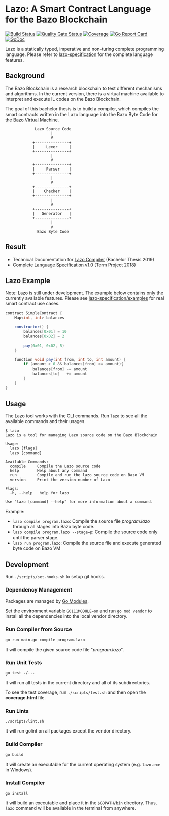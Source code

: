 # Lazo: A Smart Contract Language for the Bazo Blockchain

[![Build Status](https://travis-ci.org/bazo-blockchain/lazo.svg?branch=master)](https://travis-ci.org/bazo-blockchain/lazo)
[![Quality Gate Status](https://sonarcloud.io/api/project_badges/measure?project=bazo-blockchain_lazo&metric=alert_status)](https://sonarcloud.io/dashboard?id=bazo-blockchain_lazo)
[![Coverage](https://sonarcloud.io/api/project_badges/measure?project=bazo-blockchain_lazo&metric=coverage)](https://sonarcloud.io/dashboard?id=bazo-blockchain_lazo)
[![Go Report Card](https://goreportcard.com/badge/github.com/bazo-blockchain/lazo)](https://goreportcard.com/report/github.com/bazo-blockchain/lazo)
[![GoDoc](https://godoc.org/github.com/bazo-blockchain/lazo?status.svg)](https://godoc.org/github.com/bazo-blockchain/lazo)

Lazo is a statically typed, imperative and non-turing complete programming language.
Please refer to [lazo-specification](https://github.com/bazo-blockchain/lazo-specification) for the complete language features.

## Background

The Bazo Blockchain is a research blockchain to test different mechanisms and algorithms. 
In the current version, there is a virtual machine available to interpret and execute IL codes on the Bazo Blockchain.

The goal of this bachelor thesis is to build a compiler, which compiles the smart contracts written in the Lazo language 
into the Bazo Byte Code for the [Bazo Virtual Machine](https://github.com/bazo-blockchain/bazo-vm).

                 Lazo Source Code
                        |
                        V               
                +---------------+
                |     Lexer     |
                +---------------+
                        |
                        V
                +---------------+
                |     Parser    |
                +---------------+
                        |
                        V
                +---------------+
                |    Checker    |
                +---------------+
                        |
                        V
                +---------------+
                |   Generator   |
                +---------------+                
                        |
                        V
                  Bazo Byte Code


## Result

* Technical Documentation for [Lazo Compiler](https://github.com/bazo-blockchain/lazo/releases/download/v0.5.0/Lazo.pdf) (Bachelor Thesis 2019)
* Complete [Language Specification v1.0](https://eprints.hsr.ch/736/1/HS%202018%202019-SA-EP-Pfister-THURAIRATNAM-Improving%20the%20Bazo%20Blockchain.pdf) (Term Project 2018)

## Lazo Example 

Note: Lazo is still under development. The example below contains only the currently available features. 
Please see [lazo-specification/examples](https://github.com/bazo-blockchain/lazo-specification/tree/master/examples)
for real smart contract use cases.

```csharp
contract SimpleContract {
    Map<int, int> balances

    constructor() {
        balances[0x01] = 10
        balances[0x02] = 2

        pay(0x01, 0x02, 5)
    }

    function void pay(int from, int to, int amount) {
        if (amount > 0 && balances[from] >= amount){
            balances[from] -= amount
            balances[to]   += amount
        }
    }
}
```

## Usage

The Lazo tool works with the CLI commands.
Run `lazo` to see all the available commands and their usages.

    $ lazo
    Lazo is a tool for managing Lazo source code on the Bazo Blockchain
    
    Usage:
      lazo [flags]
      lazo [command]
    
    Available Commands:
      compile     Compile the Lazo source code
      help        Help about any command
      run         Compile and run the lazo source code on Bazo VM
      version     Print the version number of Lazo
    
    Flags:
      -h, --help   help for lazo
    
    Use "lazo [command] --help" for more information about a command.

Example:
* `lazo compile program.lazo`: Compile the source file *program.lazo* through all stages into Bazo byte code.
* `lazo compile program.lazo --stage=p`: Compile the source code only until the parser stage.
* `lazo run program.lazo`: Compile the source file and execute generated byte code on Bazo VM
                
## Development

Run `./scripts/set-hooks.sh` to setup git hooks.

###  Dependency Management

Packages are managed by [Go Modules](https://github.com/golang/go/wiki/Modules). 

Set the environment variable `GO111MODULE=on` and run `go mod vendor` 
to install all the dependencies into the local vendor directory.

### Run Compiler from Source

    go run main.go compile program.lazo

It will compile the given source code file "*program.lazo*".

### Run Unit Tests

    go test ./... 

It will run all tests in the current directory and all of its subdirectories.

To see the test coverage, run `./scripts/test.sh` and then open the **coverage.html** file.

### Run Lints

    ./scripts/lint.sh
    
It will run golint on all packages except the vendor directory.

### Build Compiler

    go build 

It will create an executable for the current operating system (e.g. `lazo.exe` in Windows).

### Install Compiler

    go install
    
It will build an executable and place it in the `$GOPATH/bin` directory.
Thus, `lazo` command will be available in the terminal from anywhere.
